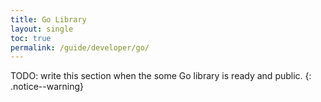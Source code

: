 ```yaml
---
title: Go Library
layout: single
toc: true
permalink: /guide/developer/go/
---
```


TODO: write this section when the some Go library is ready and public.
{: .notice--warning}
